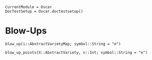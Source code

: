 ```@meta
CurrentModule = Oscar
DocTestSetup = Oscar.doctestsetup()
```

# Blow-Ups

```@docs
blow_up(i::AbstractVarietyMap; symbol::String = "e")
```

```@docs
blow_up_points(X::AbstractVariety, n::Int; symbol::String = "e")
```
